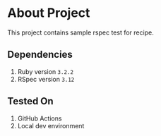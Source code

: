 # About Project
This project contains sample rspec test for recipe.

## Dependencies
1. Ruby version `3.2.2`
2. RSpec version `3.12`

## Tested On
1. GitHub Actions
2. Local dev environment
